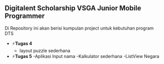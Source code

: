 ## Digitalent Scholarship VSGA Junior Mobile Programmer

Di Repository ini akan berisi kumpulan project untuk kebutuhan program DTS

- ⚡**Tugas 4**  
  - layout puzzle sederhana
- ⚡**Tugas 5** 
  -Aplikasi Input nama
  -Kalkulator sederhana
  -ListView Negara
